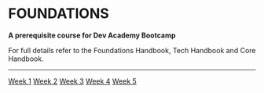 # FOUNDATIONS

__A prerequisite course for Dev Academy Bootcamp__

For full details refer to the Foundations Handbook, Tech Handbook and Core Handbook.


------------

[Week 1](/week-1)
[Week 2](/week-2)
[Week 3](/week-3)
[Week 4](/week-4)
[Week 5](/week-5)




